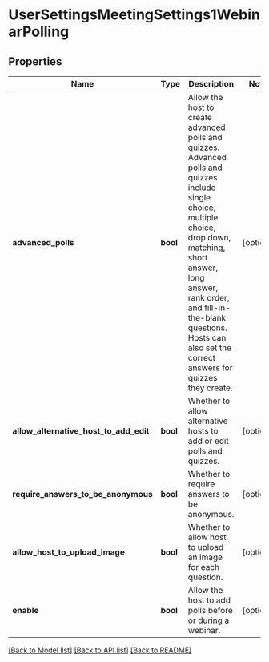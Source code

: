 # UserSettingsMeetingSettings1WebinarPolling

## Properties
Name | Type | Description | Notes
------------ | ------------- | ------------- | -------------
**advanced_polls** | **bool** | Allow the host to create advanced polls and quizzes. Advanced polls and quizzes include single choice, multiple choice, drop down, matching, short answer, long answer, rank order, and fill-in-the-blank questions. Hosts can also set the correct answers for quizzes they create. | [optional] 
**allow_alternative_host_to_add_edit** | **bool** | Whether to allow alternative hosts to add or edit polls and quizzes. | [optional] 
**require_answers_to_be_anonymous** | **bool** | Whether to require answers to be anonymous. | [optional] 
**allow_host_to_upload_image** | **bool** | Whether to allow host to upload an image for each question. | [optional] 
**enable** | **bool** | Allow the host to add polls before or during a webinar. | [optional] 

[[Back to Model list]](../README.md#documentation-for-models) [[Back to API list]](../README.md#documentation-for-api-endpoints) [[Back to README]](../README.md)

